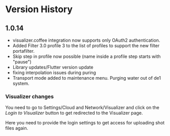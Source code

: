 # Version History

## 1.0.14

- visualizer.coffee integration now supports only OAuth2 authentication. 
- Added Filter 3.0 profile 3 to the list of profiles to support the new filter portafilter.
- Skip step in profile now possible (name inside a profile step starts with "pause")
- Library updates/Flutter version update
- fixing interpolation issues during puring
- Transport mode added to maintenance menu. Purging water out of de1 system.

### Visualizer changes
You need to go to Settings/Cloud and Network/Visualizer and click on the *Login to Visualizer* button to get redirected to the Visualizer page.

Here you need to provide the login settings to get access for uploading shot files again.